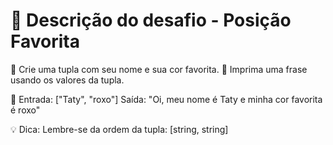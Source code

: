 # 📄 Descrição do desafio - Posição Favorita

📘 Crie uma tupla com seu nome e sua cor favorita.
🎯 Imprima uma frase usando os valores da tupla.

🧪 Entrada: ["Taty", "roxo"]
Saída: "Oi, meu nome é Taty e minha cor favorita é roxo"

💡 Dica: Lembre-se da ordem da tupla: [string, string]